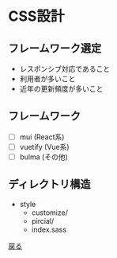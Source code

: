 # CSS設計

## フレームワーク選定

- レスポンシブ対応であること
- 利用者が多いこと
- 近年の更新頻度が多いこと

## フレームワーク

- [ ] mui (React系)
- [ ] vuetify (Vue系)
- [ ] bulma (その他)

## ディレクトリ構造

- style
  - customize/
  - pircial/
  - index.sass

[戻る](./index.md)
